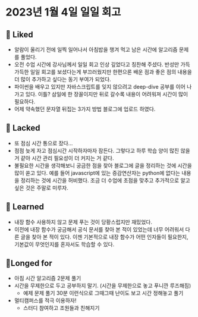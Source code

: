 # 2023년 1월 4일 일일 회고

## 💟 Liked
- 알람이 울리기 전에 일찍 일어나서 아침밥을 챙겨 먹고 남은 시간에 알고리즘 문제를 풀었다.
- 오전 수업 시간에 강사님께서 일일 회고 인상 깊었다고 칭찬해 주셨다. 반성만 가득가득한 일일 회고를 보셨다는게 부끄러웠지만 한편으론 배운 점과 좋은 점의 내용을 더 많이 추가하고 싶다는 동기 부여가 되었다.
- 파이썬을 배우고 있지만 자바스크립트를 잊지 않으려고 deep-dive 공부를 이어 나가고 있다. 이틀? 삼일에 한 장꼴이지만 뒤로 갈수록 내용이 어려워져 시간이 많이 필요하다.
- 어제 약속했던 문자열 뒤집는 3가지 방법 블로그에 업로드 하였다.

## 🤦 Lacked 
- 또 점심 시간 통으로 잤다...
- 점점 늦게 자고 점심시간 시작하자마자 잠든다. 그렇다고 하루 학습 양이 많진 않을 거 같아 시간 관리 필요성이 더 커지는 거 같다. 
- 불필요한 시간을 생각해보니 궁금한 점을 찾아 블로그에 글을 정리하는 것에 시간을 많이 쏟고 있다. 예를 들어 javascript에 있는 증감연산자는 python에 없다는 내용을 정리하는 것에 시간을 허비했다. 조금 더 수업에 초점을 맞추고 추가적으로 알고 싶은 것은 주말로 미루자.

## 🧘 Learned 
- 내장 함수 사용하지 않고 문제 푸는 것이 당황스럽지만 재밌었다.
- 이전에 내장 함수가 궁금해서 공식 문서를 찾아 본 적이 있었는데 너무 어려워서 다른 글을 찾아 본 적이 있다. 이젠 기본적으로 내장 함수가 어떤 인자들이 필요한지, 기본값이 무엇인지를 혼자서도 학습할 수 있다.


## 🙏Longed for
- 아침 시간 알고리즘 2문제 풀기
- 시간을 무제한으로 두고 공부하지 말기. (시간을 무제한으로 놓고 푸니깐 루즈해짐)
  - 예제 문제 풀기 30분 이런식으로 그때그때 난이도 보고 시간 정해놓고 풀기
- 멀티캠퍼스를 적극 이용하자!
  - 스터디 참여하고 조원들과 친해지기


